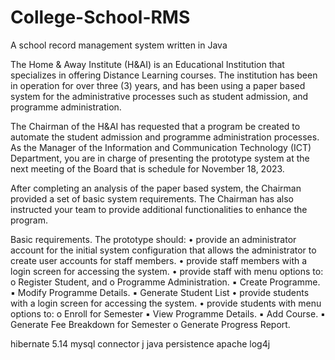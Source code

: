 # College-School-RMS
A school record management system written in Java


The Home & Away Institute (H&AI) is an Educational Institution that specializes in 
offering Distance Learning courses. The institution has been in operation for over three 
(3) years, and has been using a paper based system for the administrative processes
such as student admission, and programme administration.

The Chairman of the H&AI has requested that a program be created to automate the 
student admission and programme administration processes. As the Manager of the 
Information and Communication Technology (ICT) Department, you are in charge of 
presenting the prototype system at the next meeting of the Board that is schedule for 
November 18, 2023.

After completing an analysis of the paper based system, the Chairman provided a set of 
basic system requirements. The Chairman has also instructed your team to provide 
additional functionalities to enhance the program.

Basic requirements. The prototype should:
  • provide an administrator account for the initial system configuration that allows the 
  administrator to create user accounts for staff members.
  • provide staff members with a login screen for accessing the system.
  • provide staff with menu options to:
  o Register Student, and 
  o Programme Administration.
  ▪ Create Programme.
  ▪ Modify Programme Details.
  ▪ Generate Student List
  • provide students with a login screen for accessing the system.
• provide students with menu options to:
  o Enroll for Semester
  ▪ View Programme Details.
  ▪ Add Course. 
  ▪ Generate Fee Breakdown for Semester
  o Generate Progress Report.

hibernate 5.14
mysql connector j
java persistence
apache log4j
